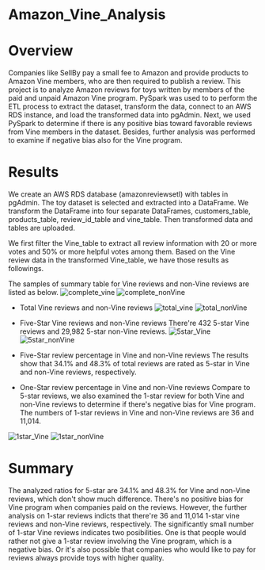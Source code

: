 # Amazon_Vine_Analysis

# Overview
Companies like SellBy pay a small fee to Amazon and provide products to Amazon Vine members, who are then required to publish a review. This project is to analyze Amazon reviews for toys written by members of the paid and unpaid Amazon Vine program. PySpark was used to to perform the ETL process to extract the dataset, transform the data, connect to an AWS RDS instance, and load the transformed data into pgAdmin. Next, we used PySpark to determine if there is any positive bias toward favorable reviews from Vine members in the dataset. Besides, further analysis was performed to examine if negative bias also for the Vine program.


# Results
We create an AWS RDS database (amazonreviewsetl) with tables in pgAdmin. The toy dataset is selected and extracted into a DataFrame. We transform the DataFrame into four separate DataFrames, customers_table, products_table, review_id_table and vine_table. Then transformed data and tables are uploaded. 

We first filter the Vine_table to extract all review information with 20 or more votes and 50% or more helpful votes among them. Based on the Vine review data in the transformed Vine_table, we have those results as followings.

The samples of summary table for Vine reviews and non-Vine reviews are listed as below.
![complete_vine](https://github.com/hankai26/Amazon_Vine_Analysis/blob/main/images/complete_vine.png)
![complete_nonVine](https://github.com/hankai26/Amazon_Vine_Analysis/blob/main/images/complete_nonVine.png)

- Total Vine reviews and non-Vine reviews
![total_vine](https://github.com/hankai26/Amazon_Vine_Analysis/blob/main/images/total_vine.png)
![total_nonVine](https://github.com/hankai26/Amazon_Vine_Analysis/blob/main/images/total_nonVine.png)

- Five-Star Vine reviews and non-Vine reviews
There're 432 5-star Vine reviews and 29,982 5-star non-Vine reviews.
![5star_Vine](https://github.com/hankai26/Amazon_Vine_Analysis/blob/main/images/5-star_vine.png)
![5star_nonVine](https://github.com/hankai26/Amazon_Vine_Analysis/blob/main/images/5-star_nonVine.png)

- Five-Star review percentage in Vine and non-Vine reviews
The results show that 34.1% and 48.3% of total reviews are rated as 5-star in Vine and non-Vine reviews, respectively.

- One-Star review percentage in Vine and non-Vine reviews
Compare to 5-star reviews, we also examined the 1-star review for both Vine and non-Vine reviews to determine if there's negative bias for Vine program. The numbers of 1-star reviews in Vine and non-Vine reviews are 36 and 11,014.

![1star_Vine](https://github.com/hankai26/Amazon_Vine_Analysis/blob/main/images/1-star_vine.png)
![1star_nonVine](https://github.com/hankai26/Amazon_Vine_Analysis/blob/main/images/1-star_nonVine.png)

# Summary
The analyzed ratios for 5-star are 34.1% and 48.3% for Vine and non-Vine reviews, which don't show much difference. There's no positive bias for Vine program when companies paid on the reviews. However, the further analysis on 1-star reviews indicts that there're 36 and 11,014 1-star vine reviews and non-Vine reviews, respectively. The significantly small number of 1-star Vine reviews indicates two posibilities. One is that people would rather not give a 1-star review involving the Vine program, which is a negative bias. Or it's also possible that companies who would like to pay for reviews always provide toys with higher quality.


